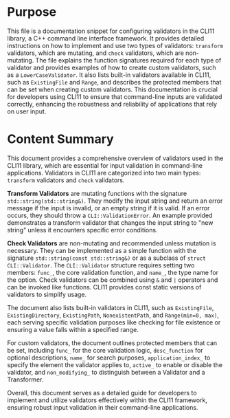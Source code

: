 # Purpose
This file is a documentation snippet for configuring validators in the CLI11 library, a C++ command line interface framework. It provides detailed instructions on how to implement and use two types of validators: `transform` validators, which are mutating, and `check` validators, which are non-mutating. The file explains the function signatures required for each type of validator and provides examples of how to create custom validators, such as a `LowerCaseValidator`. It also lists built-in validators available in CLI11, such as `ExistingFile` and `Range`, and describes the protected members that can be set when creating custom validators. This documentation is crucial for developers using CLI11 to ensure that command-line inputs are validated correctly, enhancing the robustness and reliability of applications that rely on user input.
# Content Summary
This document provides a comprehensive overview of validators used in the CLI11 library, which are essential for input validation in command-line applications. Validators in CLI11 are categorized into two main types: `transform` validators and `check` validators. 

**Transform Validators** are mutating functions with the signature `std::string(std::string&)`. They modify the input string and return an error message if the input is invalid, or an empty string if it is valid. If an error occurs, they should throw a `CLI::ValidationError`. An example provided demonstrates a transform validator that changes the input string to "new string" unless it encounters specific error conditions.

**Check Validators** are non-mutating and recommended unless mutation is necessary. They can be implemented as a simple function with the signature `std::string(const std::string&)` or as a subclass of `struct CLI::Validator`. The `CLI::Validator` structure requires setting two members: `func_`, the core validation function, and `name_`, the type name for the option. Check validators can be combined using `&` and `|` operators and can be invoked like functions. CLI11 provides const static versions of validators to simplify usage.

The document also lists built-in validators in CLI11, such as `ExistingFile`, `ExistingDirectory`, `ExistingPath`, `NonexistentPath`, and `Range(min=0, max)`, each serving specific validation purposes like checking for file existence or ensuring a value falls within a specified range.

For custom validators, the document outlines protected members that can be set, including `func_` for the core validation logic, `desc_function` for optional descriptions, `name_` for search purposes, `application_index_` to specify the element the validator applies to, `active_` to enable or disable the validator, and `non_modifying_` to distinguish between a Validator and a Transformer.

Overall, this document serves as a detailed guide for developers to implement and utilize validators effectively within the CLI11 framework, ensuring robust input validation in their command-line applications.
